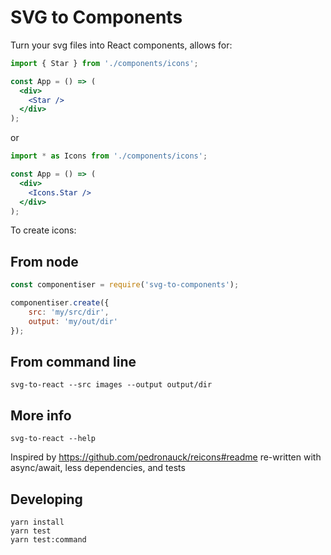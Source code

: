# SVG to Components

Turn your svg files into React components, allows for:


```jsx
import { Star } from './components/icons';

const App = () => (
  <div>
    <Star />
  </div>
);
```

or


```jsx
import * as Icons from './components/icons';

const App = () => (
  <div>
    <Icons.Star />
  </div>
);
```

To create icons:

## From node

```javascript 1.8
const componentiser = require('svg-to-components');

componentiser.create({
    src: 'my/src/dir',
    output: 'my/out/dir'
});
```

## From command line

```shell script
svg-to-react --src images --output output/dir
```

## More info

```shell script
svg-to-react --help
```

Inspired by https://github.com/pedronauck/reicons#readme re-written with async/await, less dependencies, and tests

## Developing

```shell script
yarn install
yarn test
yarn test:command
```